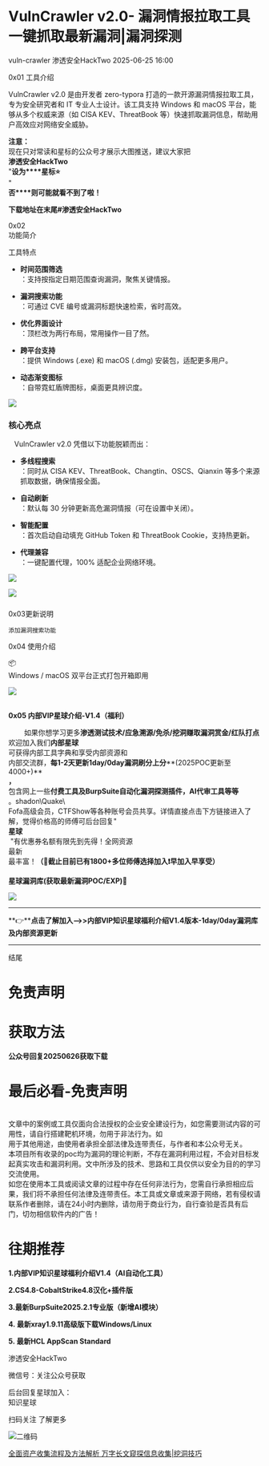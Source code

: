 #  VulnCrawler v2.0- 漏洞情报拉取工具 一键抓取最新漏洞|漏洞探测  
vuln-crawler  渗透安全HackTwo   2025-06-25 16:00  
  
0x01 工具介绍  
  
  
VulnCrawler v2.0 是由开发者 zero-typora 打造的一款开源漏洞情报拉取工具，专为安全研究者和 IT 专业人士设计。该工具支持 Windows 和 macOS 平台，能够从多个权威来源（如 CISA KEV、ThreatBook 等）快速抓取漏洞信息，帮助用户高效应对网络安全威胁。  
  
  
**注意：**  
现在只对常读和星标的公众号才展示大图推送，建议大家把  
**渗透安全HackTwo**  
"**设为****星标⭐️**  
"  
**否****则可能就看不到了啦！**  
  
**下载地址在末尾#渗透安全HackTwo**  
  
0x02   
功能简介  
  
  
工具特点  
- **时间范围筛选**  
：支持按指定日期范围查询漏洞，聚焦关键情报。  
  
- **漏洞搜索功能**  
：可通过 CVE 编号或漏洞标题快速检索，省时高效。  
  
- **优化界面设计**  
：顶栏改为两行布局，常用操作一目了然。  
  
- **跨平台支持**  
：提供 Windows (.exe) 和 macOS (.dmg) 安装包，适配更多用户。  
  
- **动态渐变图标**  
：自带霓虹盾牌图标，桌面更具辨识度。  
  
![](https://mmbiz.qpic.cn/sz_mmbiz_png/RjOvISzUFq5da6Ns5zFrVDBBZyaMScxrTKqgSBMgoU4qf1uAfAtpoiczS6WSaIZRtQEwzTLia4CEIcSlbBXvicpZg/640?wx_fmt=png&from=appmsg "")  
### 核心亮点  
  
   VulnCrawler v2.0 凭借以下功能脱颖而出：  
- **多线程搜索**  
：同时从 CISA KEV、ThreatBook、Changtin、OSCS、Qianxin 等多个来源抓取数据，确保情报全面。  
  
- **自动刷新**  
：默认每 30 分钟更新高危漏洞情报（可在设置中关闭）。  
  
- **智能配置**  
：首次启动自动填充 GitHub Token 和 ThreatBook Cookie，支持热更新。  
  
- **代理兼容**  
：一键配置代理，100% 适配企业网络环境。  
  
![](https://mmbiz.qpic.cn/sz_mmbiz_png/RjOvISzUFq5da6Ns5zFrVDBBZyaMScxrdQVsNGRk0MibvYKPEVsxbIycajHO85awcyJnl6ye2epu379UUQPZbew/640?wx_fmt=png&from=appmsg "")  
  
  
![](https://mmbiz.qpic.cn/sz_mmbiz_png/RjOvISzUFq5da6Ns5zFrVDBBZyaMScxr9IockXRE3Khn0qC1A782Q0F5x1r34node2r77nrVxj9BJWXy7Rb9zg/640?wx_fmt=png&from=appmsg "")  
###   
  
0x03更新说明  
```
添加漏洞搜索功能
```  
  
  
0x04 使用介绍  
  
📦  
Windows / macOS 双平台正式打包开箱即用  
  
![](https://mmbiz.qpic.cn/sz_mmbiz_png/RjOvISzUFq5da6Ns5zFrVDBBZyaMScxrkCgYicGBuN4SicXpc0BDdErBnJ7qArnOS7NSS3uKOpefV9c0xaR5sOPA/640?wx_fmt=png&from=appmsg "")  
##   
##   
  
  
**0x05 内部VIP星球介绍-V1.4（福利）**  
  
        如果你想学习更多**渗透测试技术/应急溯源/免杀/挖洞赚取漏洞赏金/红队打点**  
欢迎加入我们**内部星球**  
可获得内部工具字典和享受内部资源和  
内部交流群，**每1-2天更新1day/0day漏洞刷分上分****(2025POC更新至4000+)**  
**，**  
包含网上一些**付费****工具及BurpSuite自动化漏****洞探测插件，AI代审工具等等**  
。shadon\Quake\  
Fofa高级会员，CTFShow等各种账号会员共享。详情直接点击下方链接进入了解，觉得价格高的师傅可后台回复"   
**星球**  
 "有优惠券名额有限先到先得！全网资源  
最新  
最丰富！**（🤙截止目前已有1800+多位师傅选择加入❗️早加入早享受）**  
  
**星球漏洞库(获取最新漏洞POC/EXP)🔄**  
  
![](https://mmbiz.qpic.cn/sz_mmbiz_png/RjOvISzUFq5da6Ns5zFrVDBBZyaMScxr91ffQavsn40c3Exu0j43pQ0GNGZoJS4JLxx0qX7gdHMoRicicFuxdgtQ/640?wx_fmt=png&from=appmsg "")  
  
****  
  
**👉****点击了解加入-->>内部VIP知识星球福利介绍V1.4版本-1day/0day漏洞库及内部资源更新**  
  
****  
  
  
结尾  
  
# 免责声明  
  
  
# 获取方法  
  
  
**公众号回复20250626获取下载**  
  
# 最后必看-免责声明  
  
  
      
文章中的案例或工具仅面向合法授权的企业安全建设行为，如您需要测试内容的可用性，请自行搭建靶机环境，勿用于非法行为。如  
用于其他用途，由使用者承担全部法律及连带责任，与作者和本公众号无关。  
本项目所有收录的poc均为漏洞的理论判断，不存在漏洞利用过程，不会对目标发起真实攻击和漏洞利用。文中所涉及的技术、思路和工具仅供以安全为目的的学习交流使用。  
如您在使用本工具或阅读文章的过程中存在任何非法行为，您需自行承担相应后果，我们将不承担任何法律及连带责任。本工具或文章或来源于网络，若有侵权请联系作者删除，请在24小时内删除，请勿用于商业行为，自行查验是否具有后门，切勿相信软件内的广告！  
  
  
  
# 往期推荐  
  
  
**1.内部VIP知识星球福利介绍V1.4（AI自动化工具）**  
  
**2.CS4.8-CobaltStrike4.8汉化+插件版**  
  
**3.最新BurpSuite2025.2.1专业版（新增AI模块）**  
  
**4. 最新xray1.9.11高级版下载Windows/Linux**  
  
**5. 最新HCL AppScan Standard**  
  
  
渗透安全HackTwo  
  
微信号：关注公众号获取  
  
后台回复星球加入：  
知识星球  
  
扫码关注 了解更多  
  
![](https://mmbiz.qpic.cn/sz_mmbiz_png/RjOvISzUFq6qFFAxdkV2tgPPqL76yNTw38UJ9vr5QJQE48ff1I4Gichw7adAcHQx8ePBPmwvouAhs4ArJFVdKkw/640?wx_fmt=png "二维码")  
  
  
  
[全面资产收集流程及方法解析 万字长文窥探信息收集|挖洞技巧](https://mp.weixin.qq.com/s?__biz=Mzg3ODE2MjkxMQ==&mid=2247491574&idx=1&sn=48d865c82a228bd135a035419c765e94&scene=21#wechat_redirect)  
  
  
